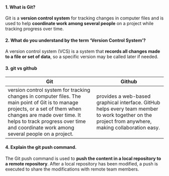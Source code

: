  #### 1. What is Git?
Git is a **version control system** for tracking changes in computer files and is used to help **coordinate work among several people** on a project while tracking progress over time.

#### 2. What do you understand by the term ‘Version Control System’?
A version control system (VCS) is a system that **records all changes made to a file or set of data**, so a specific version may be called later if needed.

#### 3. git vs github
| Git  | Github |
| ------------- | ------------- |
| version control system for tracking changes in computer files. The main point of Git is to manage projects, or a set of them when changes are made over time. It helps to track progress over time and coordinate work among several people on a project.  |  provides a web-based graphical interface. GitHub helps every team member to work together on the project from anywhere, making collaboration easy.  |


#### 4. Explain the git push command.
The Git push command is used to **push the content in a local repository to a remote repository**. After a local repository has been modified, a push is executed to share the modifications with remote team members.


